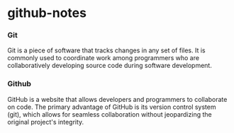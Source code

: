 # github-notes
### Git
Git is a piece of software that tracks changes in any set of files. It is commonly used to coordinate work among programmers who are collaboratively developing source code during software development.
### Github
GitHub is a website that allows developers and programmers to collaborate on code. The primary advantage of GitHub is its version control system (git), which allows for seamless collaboration without jeopardizing the original project's integrity.
